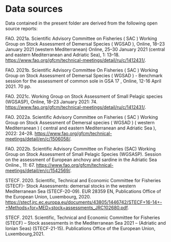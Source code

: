 # Data sources

Data contained in the present folder are derived from the following open source reports:

FAO. 2021a. Scientific Advisory Committee on Fisheries ( SAC ) Working Group on Stock Assessment of Demersal Species ( WGSAD ), Online, 18–23 January 2021 (western Mediterranean) Online, 25–30 January 2021 (central and eastern Mediterranean and Adriatic Sea), 1: 13–18. https://www.fao.org/gfcm/technical-meetings/detail/ru/c/1412431/.

FAO. 2021b. Scientific Advisory Committee On Fisheries ( SAC ) Working Group on Stock Assessment of Demersal Species ( WGSAD ) - Benchmark session for the assessment of common sole in GSA 17 , Online, 12-16 April 2021. 70 pp.

FAO. 2021c. Working Group on Stock Assessment of Small Pelagic species (WGSASP), Online, 18–23 January 2021: 74. https://www.fao.org/gfcm/technical-meetings/detail/ru/c/1412431/.

FAO. 2022a. Scientific Advisory Committee on Fisheries ( SAC ) Working Group on Stock Assessment of Demersal species ( WGSAD ) ( western Mediterranean ) ( central and eastern Mediterranean and Adriatic Sea ), 2022: 24–28. https://www.fao.org/gfcm/technical-meetings/detail/en/c/1506058/.

FAO. 2022b. Scientific Advisory Committee on Fisheries (SAC) Working Group on Stock Assessment of Small Pelagic Species (WGSASP). Session on the assessment of European anchovy and sardine in the Adriatic Sea Online., 11: 67. https://www.fao.org/gfcm/technical-meetings/detail/en/c/1542569/.

STECF. 2020. Scientific, Technical and Economic Committee for Fisheries (STECF)- Stock Assessments: demersal stocks in the western Mediterranean Sea (STECF-20-09). EUR 28359 EN, Publications Office of the European Union, Luxembourg, 2020. https://stecf.jrc.ec.europa.eu/documents/43805/1446742/STECF+16-14+-+Methods+for+MED+stock+assessments_JRC102680.pdf.

STECF. 2021. Scientific, Technical and Economic Committee for Fisheries (STECF) – Stock assessments in the Mediterranean Sea 2021 – (Adriatic and Ionian Seas) (STECF-21-15). Publications Office of the European Union, Luxembourg,2021.
